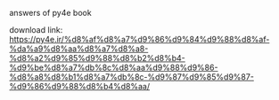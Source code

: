 answers of py4e book

download link:
https://py4e.ir/%d8%af%d8%a7%d9%86%d9%84%d9%88%d8%af-%da%a9%d8%aa%d8%a7%d8%a8-%d8%a2%d9%85%d9%88%d8%b2%d8%b4-%d9%be%d8%a7%db%8c%d8%aa%d9%88%d9%86-%d8%a8%d8%b1%d8%a7%db%8c-%d9%87%d9%85%d9%87-%d9%86%d9%88%d8%b4%d8%aa/

